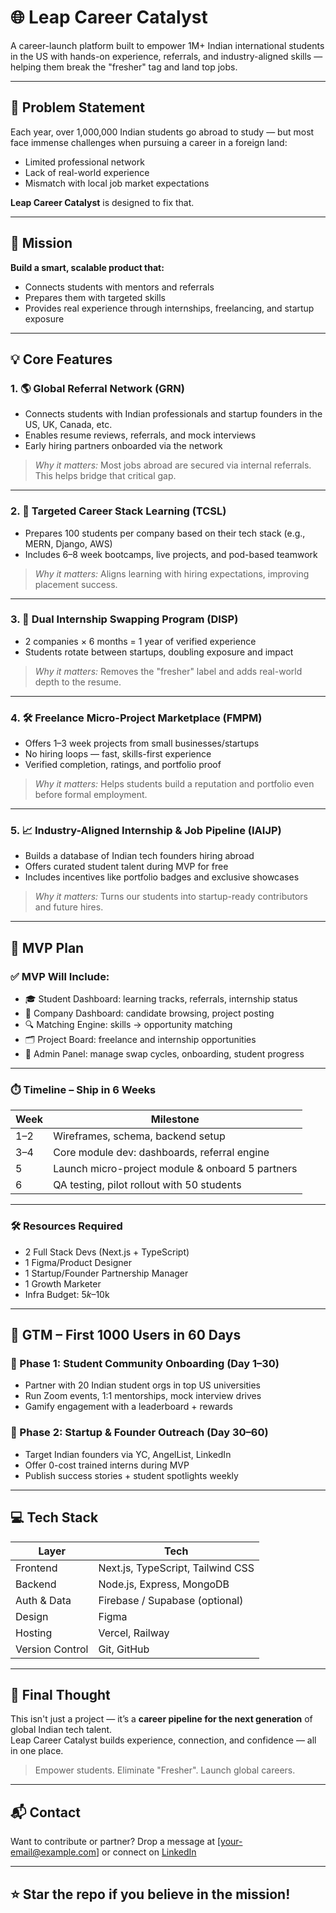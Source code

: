 # 🌐 Leap Career Catalyst

A career-launch platform built to empower 1M+ Indian international students in the US with hands-on experience, referrals, and industry-aligned skills — helping them break the "fresher" tag and land top jobs.

---

## 🚀 Problem Statement

Each year, over 1,000,000 Indian students go abroad to study — but most face immense challenges when pursuing a career in a foreign land:  
- Limited professional network  
- Lack of real-world experience  
- Mismatch with local job market expectations

**Leap Career Catalyst** is designed to fix that.

---

## 🧠 Mission

**Build a smart, scalable product that:**
- Connects students with mentors and referrals  
- Prepares them with targeted skills  
- Provides real experience through internships, freelancing, and startup exposure

---

## 💡 Core Features

### 1. 🌎 Global Referral Network (GRN)
- Connects students with Indian professionals and startup founders in the US, UK, Canada, etc.
- Enables resume reviews, referrals, and mock interviews
- Early hiring partners onboarded via the network

> _Why it matters:_ Most jobs abroad are secured via internal referrals. This helps bridge that critical gap.

---

### 2. 🎯 Targeted Career Stack Learning (TCSL)
- Prepares 100 students per company based on their tech stack (e.g., MERN, Django, AWS)
- Includes 6–8 week bootcamps, live projects, and pod-based teamwork

> _Why it matters:_ Aligns learning with hiring expectations, improving placement success.

---

### 3. 🔁 Dual Internship Swapping Program (DISP)
- 2 companies × 6 months = 1 year of verified experience
- Students rotate between startups, doubling exposure and impact

> _Why it matters:_ Removes the "fresher" label and adds real-world depth to the resume.

---

### 4. 🛠️ Freelance Micro-Project Marketplace (FMPM)
- Offers 1–3 week projects from small businesses/startups
- No hiring loops — fast, skills-first experience
- Verified completion, ratings, and portfolio proof

> _Why it matters:_ Helps students build a reputation and portfolio even before formal employment.

---

### 5. 📈 Industry-Aligned Internship & Job Pipeline (IAIJP)
- Builds a database of Indian tech founders hiring abroad
- Offers curated student talent during MVP for free
- Includes incentives like portfolio badges and exclusive showcases

> _Why it matters:_ Turns our students into startup-ready contributors and future hires.

---

## 🧪 MVP Plan

### ✅ MVP Will Include:
- 🎓 Student Dashboard: learning tracks, referrals, internship status  
- 🏢 Company Dashboard: candidate browsing, project posting  
- 🔍 Matching Engine: skills → opportunity matching  
- 🗂️ Project Board: freelance and internship opportunities  
- 🔧 Admin Panel: manage swap cycles, onboarding, student progress  

---

### ⏱️ Timeline – Ship in 6 Weeks
| Week | Milestone |
|------|-----------|
| 1–2  | Wireframes, schema, backend setup |
| 3–4  | Core module dev: dashboards, referral engine |
| 5    | Launch micro-project module & onboard 5 partners |
| 6    | QA testing, pilot rollout with 50 students |

---

### 🛠️ Resources Required
- 2 Full Stack Devs (Next.js + TypeScript)
- 1 Figma/Product Designer
- 1 Startup/Founder Partnership Manager
- 1 Growth Marketer
- Infra Budget: $5k–$10k

---

## 🌱 GTM – First 1000 Users in 60 Days

### 🎯 Phase 1: Student Community Onboarding (Day 1–30)
- Partner with 20 Indian student orgs in top US universities  
- Run Zoom events, 1:1 mentorships, mock interview drives  
- Gamify engagement with a leaderboard + rewards

### 🤝 Phase 2: Startup & Founder Outreach (Day 30–60)
- Target Indian founders via YC, AngelList, LinkedIn  
- Offer 0-cost trained interns during MVP  
- Publish success stories + student spotlights weekly

---

## 💻 Tech Stack

| Layer | Tech |
|-------|------|
| Frontend | Next.js, TypeScript, Tailwind CSS |
| Backend | Node.js, Express, MongoDB |
| Auth & Data | Firebase / Supabase (optional) |
| Design | Figma |
| Hosting | Vercel, Railway |
| Version Control | Git, GitHub |

---

## 🧠 Final Thought

This isn't just a project — it’s a **career pipeline for the next generation** of global Indian tech talent.  
Leap Career Catalyst builds experience, connection, and confidence — all in one place.

> Empower students. Eliminate "Fresher". Launch global careers.

---

## 📬 Contact

Want to contribute or partner? Drop a message at [your-email@example.com] or connect on [LinkedIn](https://linkedin.com/in/yourprofile)

---

## ⭐ Star the repo if you believe in the mission!
